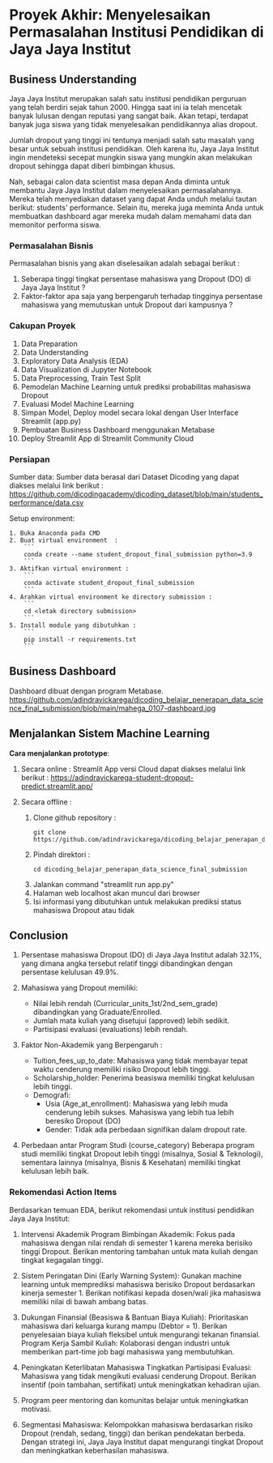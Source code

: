 # Proyek Akhir: Menyelesaikan Permasalahan Institusi Pendidikan di Jaya Jaya Institut

## Business Understanding
Jaya Jaya Institut merupakan salah satu institusi pendidikan perguruan yang telah berdiri sejak tahun 2000. Hingga saat ini ia telah mencetak banyak lulusan dengan reputasi yang sangat baik. Akan tetapi, terdapat banyak juga siswa yang tidak menyelesaikan pendidikannya alias dropout.

Jumlah dropout yang tinggi ini tentunya menjadi salah satu masalah yang besar untuk sebuah institusi pendidikan. Oleh karena itu, Jaya Jaya Institut ingin mendeteksi secepat mungkin siswa yang mungkin akan melakukan dropout sehingga dapat diberi bimbingan khusus.

Nah, sebagai calon data scientist masa depan Anda diminta untuk membantu Jaya Jaya Institut dalam menyelesaikan permasalahannya. Mereka telah menyediakan dataset yang dapat Anda unduh melalui tautan berikut: students' performance. Selain itu, mereka juga meminta Anda untuk membuatkan dashboard agar mereka mudah dalam memahami data dan memonitor performa siswa. 

### Permasalahan Bisnis
Permasalahan bisnis yang akan diselesaikan adalah sebagai berikut :
1. Seberapa tinggi tingkat persentase mahasiswa yang Dropout (DO) di Jaya Jaya Institut ?
2. Faktor-faktor apa saja yang berpengaruh terhadap tingginya persentase mahasiswa yang memutuskan untuk Dropout dari kampusnya ? 

### Cakupan Proyek
1. Data Preparation
2. Data Understanding
3. Exploratory Data Analysis (EDA)
4. Data Visualization di Jupyter Notebook
5. Data Preprocessing, Train Test Split
6. Pemodelan Machine Learning untuk prediksi probabilitas mahasiswa Dropout
7. Evaluasi Model Machine Learning
8. Simpan Model, Deploy model secara lokal dengan User Interface Streamlit (app.py)
9. Pembuatan Business Dashboard menggunakan Metabase
10. Deploy Streamlit App di Streamlit Community Cloud 

### Persiapan

Sumber data: Sumber data berasal dari Dataset Dicoding yang dapat diakses melalui link berikut : 
https://github.com/dicodingacademy/dicoding_dataset/blob/main/students_performance/data.csv

Setup environment:
```
1. Buka Anaconda pada CMD
2. Buat virtual environment  : 
    ```
    conda create --name student_dropout_final_submission python=3.9
    ```
3. Aktifkan virtual environment :
    ```
    conda activate student_dropout_final_submission
    ```
4. Arahkan virtual environment ke directory submission : 
    ```
    cd <letak directory submission>
    ```
5. Install module yang dibutuhkan :
    ```
    pip install -r requirements.txt
    ```
```

## Business Dashboard
Dashboard dibuat dengan program Metabase.
https://github.com/adindravickarega/dicoding_belajar_penerapan_data_science_final_submission/blob/main/mahega_0107-dashboard.jpg

## Menjalankan Sistem Machine Learning

**Cara menjalankan prototype**:
1. Secara online :
    Streamlit App versi Cloud dapat diakses melalui link berikut :
    https://adindravickarega-student-dropout-predict.streamlit.app/

2. Secara offline : 
    1. Clone github repository :
        ```
        git clone https://github.com/adindravickarega/dicoding_belajar_penerapan_data_science_final_submission.git
        ```
    2. Pindah direktori :
        ```
        cd dicoding_belajar_penerapan_data_science_final_submission
        ``` 
    3. Jalankan command "streamlit run app.py"
    4. Halaman web localhost akan muncul dari browser
    5. Isi informasi yang dibutuhkan untuk melakukan prediksi status mahasiswa Dropout atau tidak

## Conclusion
1. Persentase mahasiswa Dropout (DO) di Jaya Jaya Institut adalah 32.1%, yang dimana angka tersebut relatif tinggi dibandingkan dengan persentase kelulusan 49.9%.

2. Mahasiswa yang Dropout memiliki:
   - Nilai lebih rendah (Curricular_units_1st/2nd_sem_grade) dibandingkan yang Graduate/Enrolled.
   - Jumlah mata kuliah yang disetujui (approved) lebih sedikit.
   - Partisipasi evaluasi (evaluations) lebih rendah.
3. Faktor Non-Akademik yang Berpengaruh :
   - Tuition_fees_up_to_date: Mahasiswa yang tidak membayar tepat waktu cenderung memiliki risiko Dropout lebih tinggi.
   - Scholarship_holder: Penerima beasiswa memiliki tingkat kelulusan lebih tinggi.
   - Demografi:
     - Usia (Age_at_enrollment): Mahasiswa yang lebih muda cenderung lebih sukses. Mahasiswa yang lebih tua lebih beresiko Dropout (DO)
     - Gender: Tidak ada perbedaan signifikan dalam dropout rate.
4. Perbedaan antar Program Studi (course_category) Beberapa program studi memiliki tingkat Dropout lebih tinggi (misalnya, Sosial & Teknologi), sementara lainnya (misalnya, Bisnis & Kesehatan) memiliki tingkat kelulusan lebih baik.

### Rekomendasi Action Items
Berdasarkan temuan EDA, berikut rekomendasi untuk institusi pendidikan Jaya Jaya Institut:

1. Intervensi Akademik
    Program Bimbingan Akademik: Fokus pada mahasiswa dengan nilai rendah di semester 1 karena mereka berisiko tinggi Dropout.
    Berikan mentoring tambahan untuk mata kuliah dengan tingkat kegagalan tinggi.

2. Sistem Peringatan Dini (Early Warning System):
    Gunakan machine learning untuk memprediksi mahasiswa berisiko Dropout berdasarkan kinerja semester 1.
    Berikan notifikasi kepada dosen/wali jika mahasiswa memiliki nilai di bawah ambang batas.

3. Dukungan Finansial (Beasiswa & Bantuan Biaya Kuliah):
    Prioritaskan mahasiswa dari keluarga kurang mampu (Debtor = 1).
    Berikan penyelesaian biaya kuliah fleksibel untuk mengurangi tekanan finansial.
    Program Kerja Sambil Kuliah: Kolaborasi dengan industri untuk memberikan part-time job bagi mahasiswa yang membutuhkan.

4. Peningkatan Keterlibatan Mahasiswa
    Tingkatkan Partisipasi Evaluasi: Mahasiswa yang tidak mengikuti evaluasi cenderung Dropout.
    Berikan insentif (poin tambahan, sertifikat) untuk meningkatkan kehadiran ujian.

5. Program peer mentoring dan komunitas belajar untuk meningkatkan motivasi.

6. Segmentasi Mahasiswa:
    Kelompokkan mahasiswa berdasarkan risiko Dropout (rendah, sedang, tinggi) dan berikan pendekatan berbeda.
    Dengan strategi ini, Jaya Jaya Institut dapat mengurangi tingkat Dropout dan meningkatkan keberhasilan mahasiswa.
